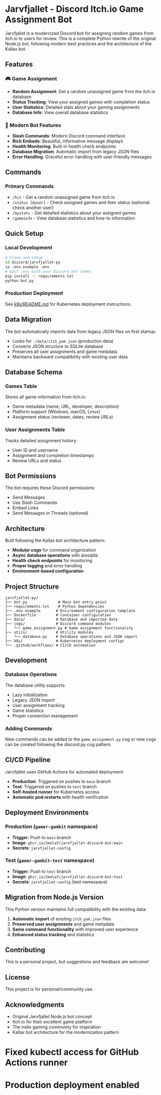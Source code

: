 # Jarvfjallet - Discord Itch.io Game Assignment Bot

Jarvfjallet is a modernized Discord bot for assigning random games from itch.io to users for review. This is a complete Python rewrite of the original Node.js bot, following modern best practices and the architecture of the Kallax bot.

## Features

### 🎮 Game Assignment
- **Random Assignment**: Get a random unassigned game from the itch.io database
- **Status Tracking**: View your assigned games with completion status
- **User Statistics**: Detailed stats about your gaming assignments
- **Database Info**: View overall database statistics

### 🤖 Modern Bot Features
- **Slash Commands**: Modern Discord command interface
- **Rich Embeds**: Beautiful, informative message displays
- **Health Monitoring**: Built-in health check endpoints
- **Database Migration**: Automatic import from legacy JSON files
- **Error Handling**: Graceful error handling with user-friendly messages

## Commands

### Primary Commands
- `/hit` - Get a random unassigned game from itch.io
- `/status [@user]` - Check assigned games and their status (optional: check another user)
- `/mystats` - Get detailed statistics about your assigned games
- `/gameinfo` - View database statistics and how-to information

## Quick Setup

### Local Development
```bash
# Clone and setup
cd discord/jarvfjallet-py
cp .env.example .env
# Edit .env with your Discord bot token
pip install -r requirements.txt
python bot.py
```

### Production Deployment
See [k8s/README.md](k8s/README.md) for Kubernetes deployment instructions.

## Data Migration

The bot automatically imports data from legacy JSON files on first startup:
- Looks for `./data/itch_pak.json` (production data)
- Converts JSON structure to SQLite database
- Preserves all user assignments and game metadata
- Maintains backward compatibility with existing user data

## Database Schema

### Games Table
Stores all game information from itch.io:
- Game metadata (name, URL, developer, description)
- Platform support (Windows, macOS, Linux)
- Assignment status (reviewer, dates, review URLs)

### User Assignments Table
Tracks detailed assignment history:
- User ID and username
- Assignment and completion timestamps
- Review URLs and status

## Bot Permissions

The bot requires these Discord permissions:
- Send Messages
- Use Slash Commands
- Embed Links
- Send Messages in Threads (optional)

## Architecture

Built following the Kallax bot architecture pattern:
- **Modular cogs** for command organization
- **Async database operations** with aiosqlite
- **Health check endpoints** for monitoring
- **Proper logging** and error handling
- **Environment-based configuration**

## Project Structure

```
jarvfjallet-py/
├── bot.py              # Main bot entry point
├── requirements.txt    # Python dependencies
├── .env.example       # Environment configuration template
├── Dockerfile         # Container configuration
├── data/              # Database and imported data
├── cogs/              # Discord command modules
│   └── game_assignment.py # Game assignment functionality
├── utils/             # Utility modules
│   └── database.py    # Database operations and JSON import
├── k8s/               # Kubernetes deployment configs
└── .github/workflows/ # CI/CD automation
```

## Development

### Database Operations
The database utility supports:
- Lazy initialization
- Legacy JSON import
- User assignment tracking
- Game statistics
- Proper connection management

### Adding Commands
New commands can be added to the `game_assignment.py` cog or new cogs can be created following the discord.py cog pattern.

## CI/CD Pipeline

Jarvfjallet uses GitHub Actions for automated deployment:
- **Production**: Triggered on pushes to `main` branch
- **Test**: Triggered on pushes to `test` branch
- **Self-hosted runner** for Kubernetes access
- **Automatic pod restarts** with health verification

## Deployment Environments

### Production (`gamer-gambit` namespace)
- **Trigger**: Push to `main` branch
- **Image**: `ghcr.io/2molaf/jarvfjallet-discord-bot:main`
- **Secrets**: `jarvfjallet-config`

### Test (`gamer-gambit-test` namespace)
- **Trigger**: Push to `test` branch  
- **Image**: `ghcr.io/2molaf/jarvfjallet-discord-bot:test`
- **Secrets**: `jarvfjallet-config` (test namespace)

## Migration from Node.js Version

This Python version maintains full compatibility with the existing data:
1. **Automatic import** of existing `itch_pak.json` files
2. **Preserved user assignments** and game metadata
3. **Same command functionality** with improved user experience
4. **Enhanced status tracking** and statistics

## Contributing

This is a personal project, but suggestions and feedback are welcome!

## License

This project is for personal/community use.

## Acknowledgments

- Original Jarvfjallet Node.js bot concept
- Itch.io for their excellent game platform
- The indie gaming community for inspiration
- Kallax bot architecture for the modernization pattern
# Fixed kubectl access for GitHub Actions runner
# Production deployment enabled
